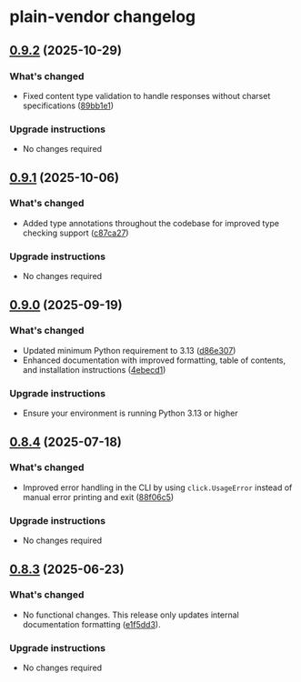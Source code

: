 # plain-vendor changelog

## [0.9.2](https://github.com/dropseed/plain/releases/plain-vendor@0.9.2) (2025-10-29)

### What's changed

- Fixed content type validation to handle responses without charset specifications ([89bb1e1](https://github.com/dropseed/plain/commit/89bb1e1194))

### Upgrade instructions

- No changes required

## [0.9.1](https://github.com/dropseed/plain/releases/plain-vendor@0.9.1) (2025-10-06)

### What's changed

- Added type annotations throughout the codebase for improved type checking support ([c87ca27](https://github.com/dropseed/plain/commit/c87ca27ed2))

### Upgrade instructions

- No changes required

## [0.9.0](https://github.com/dropseed/plain/releases/plain-vendor@0.9.0) (2025-09-19)

### What's changed

- Updated minimum Python requirement to 3.13 ([d86e307](https://github.com/dropseed/plain/commit/d86e307efb))
- Enhanced documentation with improved formatting, table of contents, and installation instructions ([4ebecd1](https://github.com/dropseed/plain/commit/4ebecd1856))

### Upgrade instructions

- Ensure your environment is running Python 3.13 or higher

## [0.8.4](https://github.com/dropseed/plain/releases/plain-vendor@0.8.4) (2025-07-18)

### What's changed

- Improved error handling in the CLI by using `click.UsageError` instead of manual error printing and exit ([88f06c5](https://github.com/dropseed/plain/commit/88f06c5184aec0f7e72a693a9c8c45b18c43e4c5))

### Upgrade instructions

- No changes required

## [0.8.3](https://github.com/dropseed/plain/releases/plain-vendor@0.8.3) (2025-06-23)

### What's changed

- No functional changes. This release only updates internal documentation formatting ([e1f5dd3](https://github.com/dropseed/plain/commit/e1f5dd3e4612ace050d1669a095e7389fd23fc51)).

### Upgrade instructions

- No changes required

